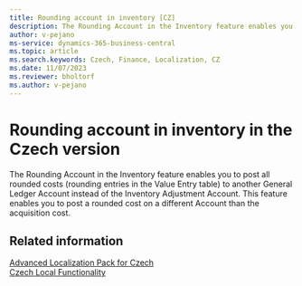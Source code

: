 ```yaml
---
title: Rounding account in inventory [CZ]
description: The Rounding Account in the Inventory feature enables you to post all rounded costs to another General Ledger Account instead of the Inventory Adjustment Account.
author: v-pejano
ms-service: dynamics-365-business-central
ms.topic: article
ms.search.keywords: Czech, Finance, Localization, CZ
ms.date: 11/07/2023
ms.reviewer: bholtorf
ms.author: v-pejano
---
```

# Rounding account in inventory in the Czech version
The Rounding Account in the Inventory feature enables you to post all rounded costs (rounding entries in the Value Entry table) to another General Ledger Account instead of the Inventory Adjustment Account. This feature enables you to post a rounded cost on a different Account than the acquisition cost.

## Related information

[Advanced Localization Pack for Czech](ui-extensions-advanced-localization-pack-cz.md)  
[Czech Local Functionality](czech-local-functionality.md)  
